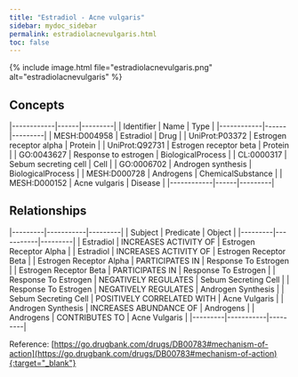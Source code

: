 ```yaml
---
title: "Estradiol - Acne vulgaris"
sidebar: mydoc_sidebar
permalink: estradiolacnevulgaris.html
toc: false 
---
```


{% include image.html file="estradiolacnevulgaris.png" alt="estradiolacnevulgaris" %}

## Concepts

|------------|------|---------|
| Identifier | Name | Type    |
|------------|------|---------|
| MESH:D004958 | Estradiol | Drug |
| UniProt:P03372 | Estrogen receptor alpha | Protein |
| UniProt:Q92731 | Estrogen receptor beta | Protein |
| GO:0043627 | Response to estrogen | BiologicalProcess |
| CL:0000317 | Sebum secreting cell | Cell |
| GO:0006702 | Androgen synthesis | BiologicalProcess |
| MESH:D000728 | Androgens | ChemicalSubstance |
| MESH:D000152 | Acne vulgaris | Disease |
|------------|------|---------|

## Relationships

|---------|-----------|---------|
| Subject | Predicate | Object  |
|---------|-----------|---------|
| Estradiol | INCREASES ACTIVITY OF | Estrogen Receptor Alpha |
| Estradiol | INCREASES ACTIVITY OF | Estrogen Receptor Beta |
| Estrogen Receptor Alpha | PARTICIPATES IN | Response To Estrogen |
| Estrogen Receptor Beta | PARTICIPATES IN | Response To Estrogen |
| Response To Estrogen | NEGATIVELY REGULATES | Sebum Secreting Cell |
| Response To Estrogen | NEGATIVELY REGULATES | Androgen Synthesis |
| Sebum Secreting Cell | POSITIVELY CORRELATED WITH | Acne Vulgaris |
| Androgen Synthesis | INCREASES ABUNDANCE OF | Androgens |
| Androgens | CONTRIBUTES TO | Acne Vulgaris |
|---------|-----------|---------|

Reference: [https://go.drugbank.com/drugs/DB00783#mechanism-of-action](https://go.drugbank.com/drugs/DB00783#mechanism-of-action){:target="_blank"}